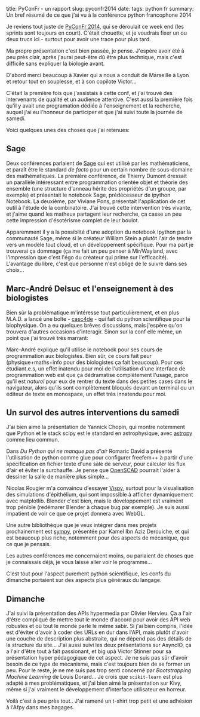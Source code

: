title: PyConFr - un rapport
slug: pyconfr2014
date:
tags: python fr
summary: Un bref résumé de ce que j'ai vu à la conférence python francophone 2014


Je reviens tout juste de [PyConFr 2014](http://www.pycon.fr/2014/),
qui se déroulait ce week end (les sprints sont toujours en
court). C'était chouette, et je voudrais fixer un ou deux trucs ici -
surtout pour avoir une trace pour plus tard.

Ma propre présentation c'est bien passée, je pense. J'espère avoir été
à peu près clair, après j'aurai peut-être dû être plus technique, mais
c'est difficile sans expliquer la biologie avant.


D'abord merci beaucoup à Xavier qui a nous a conduit de Marseille à
Lyon et retour tout en souplesse, et à son copilote Victor...

C'était la première fois que j'assistais à cette conf, et j'ai trouvé
des intervenants de qualité et un audience attentive. C'est aussi la
première fois qu'il y avait une programation dédiée à l'enseignement
et la recherche, auquel j'ai eu l'honneur de participer et que j'ai
suivi toute la journée de samedi.

Voici quelques unes des choses que j'ai retenues:

## Sage

Deux conférences parlaient de
[Sage](https://en.wikipedia.org/wiki/Sage_%28mathematics_software%29)
qui est utilisé par les mathématiciens, et paraît être le standard _de
facto_ pour un certain nombre de sous-domaine des mathématiques. La
première conférence, de Thierry Dumont dressait un parallèle
intéressant entre programmation orientée objet et théorie des ensemble
(une structure d'anneau hérite des propriétés d'un groupe, par
exemple) et présentait le notebook Sage, prédécesseur de ipython
Notebook. La deuxième, par Viviane Pons, présentait l'application de
cet outil à l'étude de la combinatoire. J'ai trouvé cette intervention
très vivante, et j'aime quand les matheux partagent leur recherche, ça
casse un peu cette impression d'ésotérisme complet de leur boulot.

Apparemment il y a la possiblité d'une adoption du notebook Ipython
par la communauté Sage, même si le créateur William Stein a plutôt
l'air de tendre vers un modèle tout cloud, et un développement
spécifique. Pour ma part je trouverai ça dommage (ça me fait un peu
penser à Mir/Wayland, avec l'impression que c'est l'égo du créateur
qui prime sur l'efficacité). L'avantage du libre, c'est que personne
n'est obligé de le suivre dans ses choix...

## Marc-André Delsuc et l'enseignement à des biologistes

Bien sûr la problématique m'intéresse tout particulièrement, et en
plus M.A.D. a lancé une boîte - [casc4de](http://www.casc4de.eu/) - qui
fait du python scientifique pour la biophysique. On a eu quelques
brèves discussions, mais j'espère qu'on trouvera d'autres occasions
d'interagir. Sinon sur la conf elle même, un point que j'ai trouvé très marrant:

Marc-André explique qu'il utilise le notebook pour ses cours de
programmation aux biologistes. Bien sûr, ce cours fait peur
(physique+maths+info pour des biologistes ça fait beaucoup). Pour ces
étudiant.e.s, un effet inatendu pour moi de l'utilisation d'une
interface de programmation web est que ça dédramatise complètement
l'usage, parce qu'il est _naturel_ pour eux de rentrer du texte dans
des petites cases dans le navigateur, alors qu'ils sont complètement
bloqués devant un terminal ou un éditeur de texte en monospace, un
effet très innatendu pour moi.


## Un survol des autres interventions du samedi

J'ai bien aimé la présentation de Yannick Chopin, qui montre notemment
que Python et le stack scipy est le standard en astrophysique, avec
[astropy](http://www.astropy.org/) comme lieu commun.

Dans _Du Python qui ne manque pas d'air_ Romaric David a présenté
l'utilisation de python comme glue pour configurer freefem++ à partir
d'une spécification en fichier texte d'une sale de serveur, pour
calculer les flux d'air et éviter la surchauffe. Je pense que
[OpenSCAD](http://www.openscad.org/) pourrait l'aider à dessiner la
salle de manière plus simple...

Nicolas Rougier m'a convaincu d'essayer [Vispy](http://vispy.org),
surtout pour la visualisation des simulations d'épithélium, qui sont
impossible à afficher dynamiquement avec matplotlib. Blender c'est
bien, mais le développement est vraiment trop pénible (redémarer
Blender à chaque bug par exemple). Je suis aussi impatient de voir ce
que ce projet donnera avec WebGL.

Une autre bibliothèque que je veux intégrer dans mes projets
prochainement est [sympy](http://sympy.org), présentée par Kamel Ibn
Aziz Derouiche, et qui est beaucoup plus riche, notemment pour des
aspects de mécanique, que ce que je pensais.

Les autres conférences me concernaient moins, ou parlaient de choses
que je connaissais déjà, je vous laisse aller voir le programme...

C'est tout pour l'aspect purement python scientifique, les confs du
dimanche portaient sur des aspects plus généraux du langage.

## Dimanche

J'ai suivi la présentation des APIs hypermedia par Olivier Hervieu. Ça
a l'air d'être compliqué de mettre tout le monde d'accord pour avoir
des API web robustes et où tout le monde parle le même sabir. Si j'ai
bien compris, l'idée est d'éviter d'avoir à coder des URLs en dur dans
l'API, mais plutôt d'avoir une couche de description plus abstraite,
qui ne dépend pas des détails de la structure du site... J'ai aussi
suivi les deux présentations sur AsyncIO, ça a l'air d'être tout à
fait passionant, et big upà Victor Stinner pour sa présentation hyper
pédagogique de cet aspect. Je ne suis pas sûr d'avoir besoin de ce
type de mécanisme, mais c'est toujours bien de se former un peu. Pour
le reste, je ne me suis pas trop senti concerné par _Bootstrapping
Machine Learning_ de Louis Dorard... Je crois que `scikit-learn` est
plus adapté à mes problématiques, et j'ai bien aimé la présentation
sur Kivy, même si j'ai vraiment le développement d'interface utilisateur en horreur.

Voilà c'est à peu près tout.. J'ai ramené un t-shirt trop petit et une
adhésion à l'Afpy dans mes bagages.

